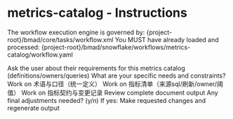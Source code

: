 # metrics-catalog - Instructions

<critical>The workflow execution engine is governed by: {project-root}/bmad/core/tasks/workflow.xml</critical>
<critical>You MUST have already loaded and processed: {project-root}/bmad/snowflake/workflows/metrics-catalog/workflow.yaml</critical>

<workflow>

<step n="1" goal="Understand Requirements">
<action>Ask the user about their requirements for this metrics catalog (definitions/owners/queries)</action>
<ask>What are your specific needs and constraints?</ask>
</step>

<step n="2" goal="术语与口径（统一定义）">
<action>Work on 术语与口径（统一定义）</action>
<template-output section="glossary"/>
</step>

<step n="3" goal="指标清单（来源SQL/刷新/Owner/阈值）">
<action>Work on 指标清单（来源sql/刷新/owner/阈值）</action>
<template-output section="metrics"/>
</step>

<step n="4" goal="指标契约与变更记录">
<action>Work on 指标契约与变更记录</action>
<template-output section="contracts"/>
</step>

<step n="5" goal="Review and Finalize">
<action>Review complete document output</action>
<ask>Any final adjustments needed? (y/n)</ask>
<check>If yes:</check>
  <action>Make requested changes and regenerate output</action>
</step>

</workflow>

